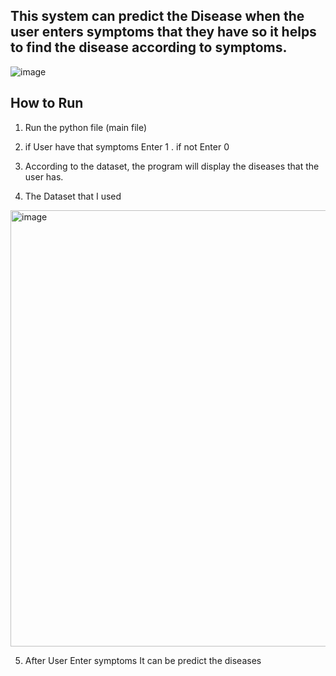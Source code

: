 ## This system can predict the Disease when the user enters symptoms that they have so it helps to find the disease according to symptoms. 

![image](https://github.com/user-attachments/assets/b47b43e1-4bf5-451e-ae65-8a944252a6c7)

## How to Run

1) Run the python file (main file)
2) if User have that symptoms Enter 1 . if not Enter 0
3) According to the dataset, the program will display the diseases that the user has. 


4) The Dataset that I used

<img width="1152" height="698" alt="image" src="https://github.com/user-attachments/assets/3bdb128e-8c22-4ddf-9014-c7db2aeeff13" />

5) After User Enter symptoms It can be predict the diseases
